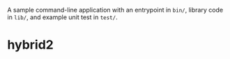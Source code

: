 A sample command-line application with an entrypoint in `bin/`, library code
in `lib/`, and example unit test in `test/`.
# hybrid2
